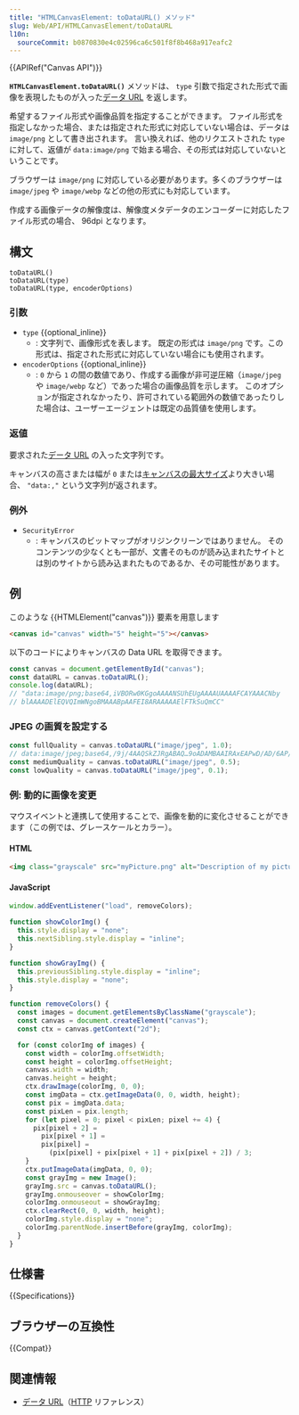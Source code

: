 ```yaml
---
title: "HTMLCanvasElement: toDataURL() メソッド"
slug: Web/API/HTMLCanvasElement/toDataURL
l10n:
  sourceCommit: b0870830e4c02596ca6c501f8f8b468a917eafc2
---
```


{{APIRef("Canvas API")}}

**`HTMLCanvasElement.toDataURL()`** メソッドは、 `type` 引数で指定された形式で画像を表現したものが入った[データ URL](/ja/docs/Web/HTTP/Basics_of_HTTP/Data_URLs) を返します。

希望するファイル形式や画像品質を指定することができます。
ファイル形式を指定しなかった場合、または指定された形式に対応していない場合は、データは `image/png` として書き出されます。
言い換えれば、他のリクエストされた `type` に対して、返値が `data:image/png` で始まる場合、その形式は対応していないということです。

ブラウザーは `image/png` に対応している必要があります。多くのブラウザーは `image/jpeg` や `image/webp` などの他の形式にも対応しています。

作成する画像データの解像度は、解像度メタデータのエンコーダーに対応したファイル形式の場合、 96dpi となります。

## 構文

```js-nolint
toDataURL()
toDataURL(type)
toDataURL(type, encoderOptions)
```

### 引数

- `type` {{optional_inline}}
  - : 文字列で、画像形式を表します。
  既定の形式は `image/png` です。この形式は、指定された形式に対応していない場合にも使用されます。
- `encoderOptions` {{optional_inline}}
  - : `0` から `1` の間の数値であり、作成する画像が非可逆圧縮（`image/jpeg` や `image/webp` など）であった場合の画像品質を示します。
    このオプションが指定されなかったり、許可されている範囲外の数値であったりした場合は、ユーザーエージェントは既定の品質値を使用します。

### 返値

要求された[データ URL](/ja/docs/Web/HTTP/Basics_of_HTTP/Data_URLs) の入った文字列です。

キャンバスの高さまたは幅が `0` または[キャンバスの最大サイズ](/ja/docs/Web/HTML/Element/canvas#キャンバスの最大寸法)より大きい場合、 `"data:,"` という文字列が返されます。

### 例外

- `SecurityError`
  - : キャンバスのビットマップがオリジンクリーンではありません。
    そのコンテンツの少なくとも一部が、文書そのものが読み込まれたサイトとは別のサイトから読み込まれたものであるか、その可能性があります。

## 例

このような {{HTMLElement("canvas")}} 要素を用意します

```html
<canvas id="canvas" width="5" height="5"></canvas>
```

以下のコードによりキャンバスの Data URL を取得できます。

```js
const canvas = document.getElementById("canvas");
const dataURL = canvas.toDataURL();
console.log(dataURL);
// "data:image/png;base64,iVBORw0KGgoAAAANSUhEUgAAAAUAAAAFCAYAAACNby
// blAAAADElEQVQImWNgoBMAAABpAAFEI8ARAAAAAElFTkSuQmCC"
```

### JPEG の画質を設定する

```js
const fullQuality = canvas.toDataURL("image/jpeg", 1.0);
// data:image/jpeg;base64,/9j/4AAQSkZJRgABAQ…9oADAMBAAIRAxEAPwD/AD/6AP/Z"
const mediumQuality = canvas.toDataURL("image/jpeg", 0.5);
const lowQuality = canvas.toDataURL("image/jpeg", 0.1);
```

### 例: 動的に画像を変更

マウスイベントと連携して使用することで、画像を動的に変化させることができます（この例では、グレースケールとカラー）。

#### HTML

```html
<img class="grayscale" src="myPicture.png" alt="Description of my picture" />
```

#### JavaScript

```js
window.addEventListener("load", removeColors);

function showColorImg() {
  this.style.display = "none";
  this.nextSibling.style.display = "inline";
}

function showGrayImg() {
  this.previousSibling.style.display = "inline";
  this.style.display = "none";
}

function removeColors() {
  const images = document.getElementsByClassName("grayscale");
  const canvas = document.createElement("canvas");
  const ctx = canvas.getContext("2d");

  for (const colorImg of images) {
    const width = colorImg.offsetWidth;
    const height = colorImg.offsetHeight;
    canvas.width = width;
    canvas.height = height;
    ctx.drawImage(colorImg, 0, 0);
    const imgData = ctx.getImageData(0, 0, width, height);
    const pix = imgData.data;
    const pixLen = pix.length;
    for (let pixel = 0; pixel < pixLen; pixel += 4) {
      pix[pixel + 2] =
        pix[pixel + 1] =
        pix[pixel] =
          (pix[pixel] + pix[pixel + 1] + pix[pixel + 2]) / 3;
    }
    ctx.putImageData(imgData, 0, 0);
    const grayImg = new Image();
    grayImg.src = canvas.toDataURL();
    grayImg.onmouseover = showColorImg;
    colorImg.onmouseout = showGrayImg;
    ctx.clearRect(0, 0, width, height);
    colorImg.style.display = "none";
    colorImg.parentNode.insertBefore(grayImg, colorImg);
  }
}
```

## 仕様書

{{Specifications}}

## ブラウザーの互換性

{{Compat}}

## 関連情報

- [データ URL](/ja/docs/Web/HTTP/Basics_of_HTTP/Data_URLs)（[HTTP](/ja/docs/Web/HTTP) リファレンス）
